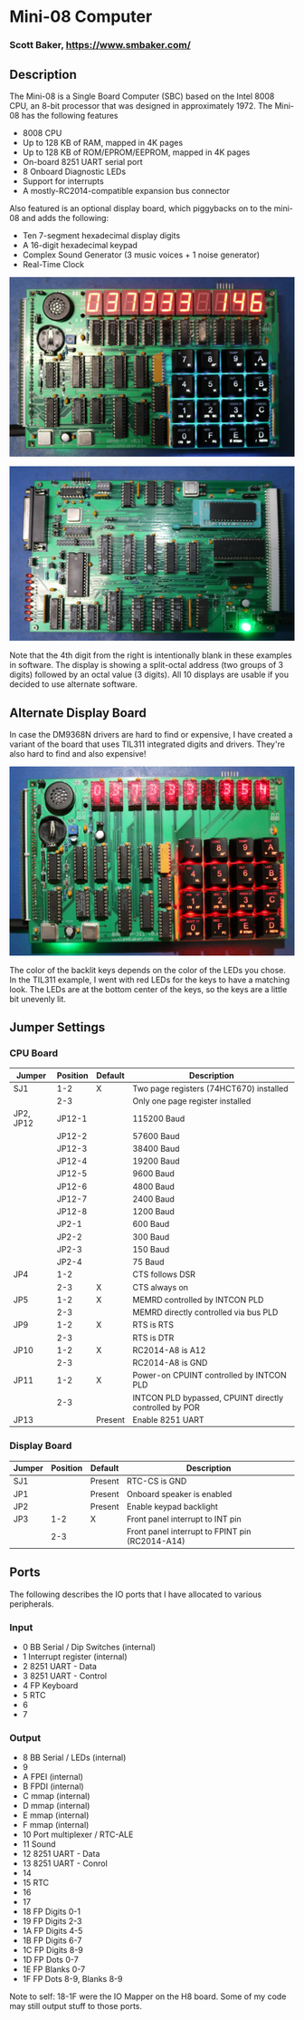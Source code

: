 # Mini-08 Computer
### Scott Baker, https://www.smbaker.com/

## Description

The Mini-08 is a Single Board Computer (SBC) based on the Intel 8008 CPU, an 8-bit processor that was designed in approximately 1972. The Mini-08 has the following features

* 8008 CPU
* Up to 128 KB of RAM, mapped in 4K pages
* Up to 128 KB of ROM/EPROM/EEPROM, mapped in 4K pages
* On-board 8251 UART serial port
* 8 Onboard Diagnostic LEDs
* Support for interrupts
* A mostly-RC2014-compatible expansion bus connector

Also featured is an optional display board, which piggybacks on to the mini-08 and adds the following:

* Ten 7-segment hexadecimal display digits
* A 16-digit hexadecimal keypad
* Complex Sound Generator (3 music voices + 1 noise generator)
* Real-Time Clock

![Display Board](./pictures/mini-08-top-3840.jpg)

![CPU Board](./pictures/mini-08-bottom-3840.jpg)

Note that the 4th digit from the right is intentionally blank in these examples in software. The display is showing a
split-octal address (two groups of 3 digits) followed by an octal value (3 digits). All 10 displays are usable if you
decided to use alternate software.

## Alternate Display Board

In case the DM9368N drivers are hard to find or expensive, I have created a variant of the board that uses TIL311 integrated digits and drivers. They're also hard to
find and also expensive!

![Display Board](./pictures/mini-08-display-til311-3840.jpg)

The color of the backlit keys depends on the color of the LEDs you chose. In the TIL311 example, I went with red LEDs for the keys to have a matching
look. The LEDs are at the bottom center of the keys, so the keys are a little bit unevenly lit.

## Jumper Settings

### CPU Board

| Jumper | Position | Default | Description |
| ------ | -------- | --------| ----------- |
|   SJ1  |    1-2   |     X   | Two page registers (74HCT670) installed |
|        |    2-3   |         | Only one page register installed |
| JP2, JP12 |  JP12-1  |         | 115200 Baud |
|        |  JP12-2  |         | 57600 Baud |
|        |  JP12-3  |         | 38400 Baud |
|        |  JP12-4  |         | 19200 Baud |
|        |  JP12-5  |         | 9600 Baud |
|        |  JP12-6  |         | 4800 Baud |
|        |  JP12-7  |         | 2400 Baud |
|        |  JP12-8  |         | 1200 Baud |
|        |  JP2-1   |         | 600 Baud |
|        |  JP2-2   |         | 300 Baud |
|        |  JP2-3   |         | 150 Baud |
|        |  JP2-4   |         | 75 Baud |
|   JP4  |    1-2   |         | CTS follows DSR |
|        |    2-3   |     X   | CTS always on |
|   JP5  |    1-2   |     X   | MEMRD controlled by INTCON PLD |
|        |    2-3   |         | MEMRD directly controlled via bus PLD |
|   JP9  |    1-2   |     X   | RTS is RTS |
|        |    2-3   |         | RTS is DTR |
|   JP10 |    1-2   |     X   | RC2014-A8 is A12 |
|        |    2-3   |         | RC2014-A8 is GND |
|   JP11 |    1-2   |     X   | Power-on CPUINT controlled by INTCON PLD |
|        |    2-3   |         | INTCON PLD bypassed, CPUINT directly controlled by POR |
|   JP13 |          | Present | Enable 8251 UART |

### Display Board

| Jumper | Position | Default | Description |
| ------ | -------- | --------| ----------- |
|   SJ1  |          | Present | RTC-CS is GND |
|   JP1  |          | Present | Onboard speaker is enabled |
|   JP2  |          | Present | Enable keypad backlight |
|   JP3  |    1-2   |     X   | Front panel interrupt to INT pin |
|        |    2-3   |         | Front panel interrupt to FPINT pin (RC2014-A14) |


## Ports

The following describes the IO ports that I have allocated to various peripherals.

### Input

* 0 BB Serial / Dip Switches (internal)
* 1 Interrupt register (internal)
* 2 8251 UART - Data
* 3 8251 UART - Control
* 4 FP Keyboard
* 5 RTC
* 6 
* 7

### Output

* 8 BB Serial / LEDs (internal)
* 9 
* A FPEI (internal)
* B FPDI (internal)
* C mmap (internal)
* D mmap (internal)
* E mmap (internal)
* F mmap (internal)
* 10 Port multiplexer / RTC-ALE
* 11 Sound
* 12 8251 UART - Data
* 13 8251 UART - Conrol
* 14 
* 15 RTC
* 16 
* 17
* 18 FP Digits 0-1
* 19 FP Digits 2-3
* 1A FP Digits 4-5
* 1B FP Digits 6-7
* 1C FP Digits 8-9
* 1D FP Dots 0-7
* 1E FP Blanks 0-7
* 1F FP Dots 8-9, Blanks 8-9

Note to self: 18-1F were the IO Mapper on the H8 board. Some of my code may still output stuff to those ports.
